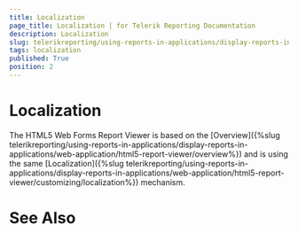 ```yaml
---
title: Localization
page_title: Localization | for Telerik Reporting Documentation
description: Localization
slug: telerikreporting/using-reports-in-applications/display-reports-in-applications/web-application/html5-asp.net-web-forms-report-viewer/customizing/localization
tags: localization
published: True
position: 2
---
```


# Localization



The HTML5 Web Forms Report Viewer is based on the [Overview]({%slug telerikreporting/using-reports-in-applications/display-reports-in-applications/web-application/html5-report-viewer/overview%}) and is using the same        [Localization]({%slug telerikreporting/using-reports-in-applications/display-reports-in-applications/web-application/html5-report-viewer/customizing/localization%}) mechanism.       

# See Also

